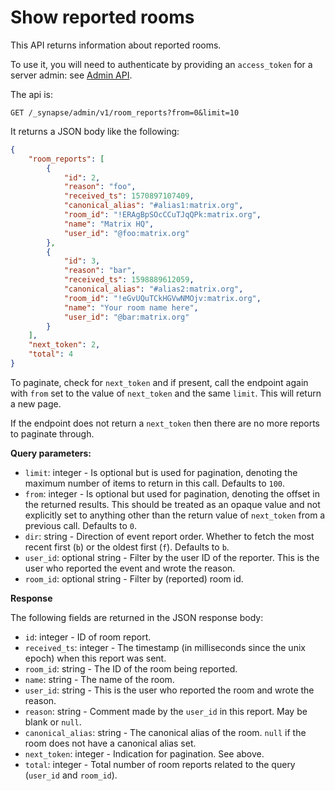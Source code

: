 # Show reported rooms

This API returns information about reported rooms.

To use it, you will need to authenticate by providing an `access_token`
for a server admin: see [Admin API](../usage/administration/admin_api/).

The api is:
```
GET /_synapse/admin/v1/room_reports?from=0&limit=10
```

It returns a JSON body like the following:

```json
{
    "room_reports": [
        {
            "id": 2,
            "reason": "foo",
            "received_ts": 1570897107409,
            "canonical_alias": "#alias1:matrix.org",
            "room_id": "!ERAgBpSOcCCuTJqQPk:matrix.org",
            "name": "Matrix HQ",
            "user_id": "@foo:matrix.org"
        },
        {
            "id": 3,
            "reason": "bar",
            "received_ts": 1598889612059,
            "canonical_alias": "#alias2:matrix.org",
            "room_id": "!eGvUQuTCkHGVwNMOjv:matrix.org",
            "name": "Your room name here",
            "user_id": "@bar:matrix.org"
        }
    ],
    "next_token": 2,
    "total": 4
}
```

To paginate, check for `next_token` and if present, call the endpoint again with `from`
set to the value of `next_token` and the same `limit`. This will return a new page.

If the endpoint does not return a `next_token` then there are no more reports to
paginate through.

**Query parameters:**

* `limit`: integer - Is optional but is used for pagination, denoting the maximum number
  of items to return in this call. Defaults to `100`.
* `from`: integer - Is optional but used for pagination, denoting the offset in the
  returned results. This should be treated as an opaque value and not explicitly set to
  anything other than the return value of `next_token` from a previous call. Defaults to `0`.
* `dir`: string - Direction of event report order. Whether to fetch the most recent
  first (`b`) or the oldest first (`f`). Defaults to `b`.
* `user_id`: optional string - Filter by the user ID of the reporter. This is the user who reported the event
   and wrote the reason.
* `room_id`: optional string - Filter by (reported) room id.

**Response**

The following fields are returned in the JSON response body:

* `id`: integer - ID of room report.
* `received_ts`: integer - The timestamp (in milliseconds since the unix epoch) when this
  report was sent.
* `room_id`: string - The ID of the room being reported.
* `name`: string - The name of the room.
* `user_id`: string - This is the user who reported the room and wrote the reason.
* `reason`: string - Comment made by the `user_id` in this report. May be blank or `null`.
* `canonical_alias`: string - The canonical alias of the room. `null` if the room does not
  have a canonical alias set.
* `next_token`: integer - Indication for pagination. See above.
* `total`: integer - Total number of room reports related to the query
  (`user_id` and `room_id`).

